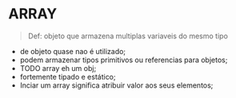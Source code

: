 # ARRAY
> Def: objeto que armazena multiplas variaveis do mesmo tipo

- de objeto quase nao é utilizado;
- podem armazenar tipos primitivos ou referencias para objetos;
- TODO array eh um obj;
- fortemente tipado e estático;
- Inciar um array significa atribuir valor aos seus elementos;
